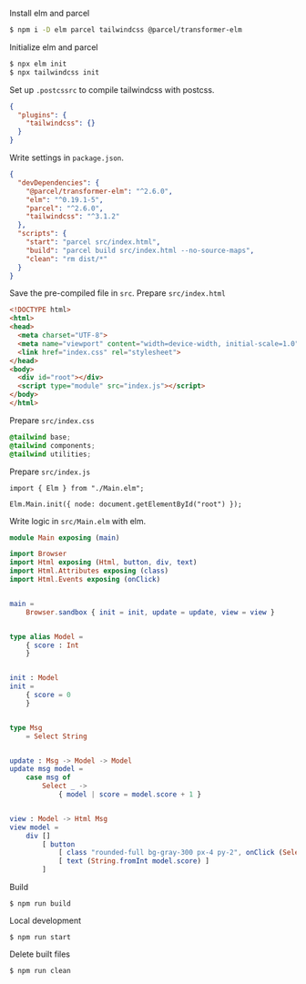 
Install elm and parcel

``` Bash
$ npm i -D elm parcel tailwindcss @parcel/transformer-elm
```

Initialize elm and parcel

``` Bash
$ npx elm init
$ npx tailwindcss init
```

Set up `.postcssrc` to compile tailwindcss with postcss.

``` JSON :.postcssrc
{
  "plugins": {
    "tailwindcss": {}
  }
}
```

Write settings in `package.json`.

``` JSON :package.json
{
  "devDependencies": {
    "@parcel/transformer-elm": "^2.6.0",
    "elm": "^0.19.1-5",
    "parcel": "^2.6.0",
    "tailwindcss": "^3.1.2"
  },
  "scripts": {
    "start": "parcel src/index.html",
    "build": "parcel build src/index.html --no-source-maps",
    "clean": "rm dist/*"
  }
}
```


Save the pre-compiled file in `src`.
Prepare `src/index.html`

``` HTML :src/index.html
<!DOCTYPE html>
<html>
<head>
  <meta charset="UTF-8">
  <meta name="viewport" content="width=device-width, initial-scale=1.0">
  <link href="index.css" rel="stylesheet">
</head>
<body>
  <div id="root"></div>
  <script type="module" src="index.js"></script>
</body>
</html>
```

Prepare `src/index.css`

``` CSS :src/index.css
@tailwind base;
@tailwind components;
@tailwind utilities;
```


Prepare `src/index.js`

``` JS :src/index.js
import { Elm } from "./Main.elm";

Elm.Main.init({ node: document.getElementById("root") });
```

Write logic in `src/Main.elm` with elm.

``` elm :src/Main.elm
module Main exposing (main)

import Browser
import Html exposing (Html, button, div, text)
import Html.Attributes exposing (class)
import Html.Events exposing (onClick)


main =
    Browser.sandbox { init = init, update = update, view = view }


type alias Model =
    { score : Int
    }


init : Model
init =
    { score = 0
    }


type Msg
    = Select String


update : Msg -> Model -> Model
update msg model =
    case msg of
        Select _ ->
            { model | score = model.score + 1 }


view : Model -> Html Msg
view model =
    div []
        [ button
            [ class "rounded-full bg-gray-300 px-4 py-2", onClick (Select "a") ]
            [ text (String.fromInt model.score) ]
        ]
```

Build

```
$ npm run build
```

Local development

```
$ npm run start
```

Delete built files

```
$ npm run clean
```


